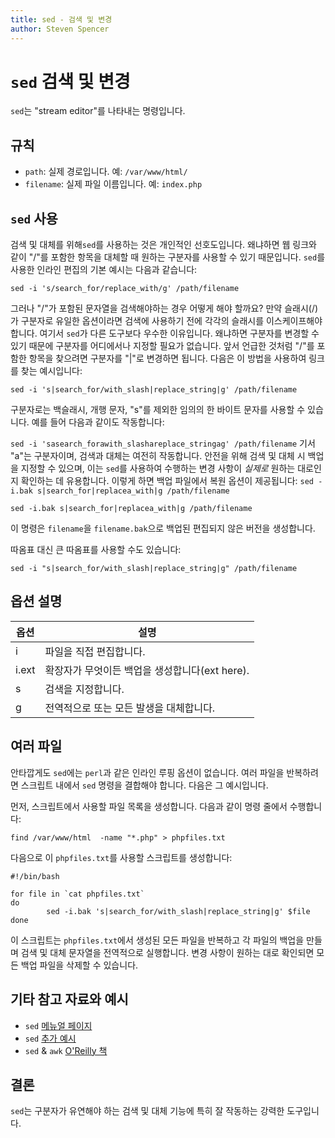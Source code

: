 ```yaml
---
title: sed - 검색 및 변경
author: Steven Spencer
---
```


# `sed` 검색 및 변경

`sed`는 "stream editor"를 나타내는 명령입니다.

## 규칙

* `path`: 실제 경로입니다. 예: `/var/www/html/`
* `filename`: 실제 파일 이름입니다. 예: `index.php`

## `sed` 사용

검색 및 대체를 위해`sed`를 사용하는 것은 개인적인 선호도입니다. 왜냐하면 웹 링크와 같이 "/"를 포함한 항목을 대체할 때 원하는 구분자를 사용할 수 있기 때문입니다. `sed`를 사용한 인라인 편집의 기본 예시는 다음과 같습니다:

`sed -i 's/search_for/replace_with/g' /path/filename`

그러나 "/"가 포함된 문자열을 검색해야하는 경우 어떻게 해야 할까요? 만약 슬래시(/)가 구분자로 유일한 옵션이라면 검색에 사용하기 전에 각각의 슬래시를 이스케이프해야 합니다. 여기서 `sed`가 다른 도구보다 우수한 이유입니다. 왜냐하면 구분자를 변경할 수 있기 때문에 구분자를 어디에서나 지정할 필요가 없습니다. 앞서 언급한 것처럼 "/"를 포함한 항목을 찾으려면 구분자를 "|"로 변경하면 됩니다. 다음은 이 방법을 사용하여 링크를 찾는 예시입니다:

`sed -i 's|search_for/with_slash|replace_string|g' /path/filename`

구분자로는 백슬래시, 개행 문자, "s"를 제외한 임의의 한 바이트 문자를 사용할 수 있습니다. 예를 들어 다음과 같이도 작동합니다:

`sed -i 'sasearch_forawith_slashareplace_stringag' /path/filename` 기서 "a"는 구분자이며, 검색과 대체는 여전히 작동합니다. 안전을 위해 검색 및 대체 시 백업을 지정할 수 있으며, 이는 `sed`를 사용하여 수행하는 변경 사항이 _실제로_ 원하는 대로인지 확인하는 데 유용합니다. 이렇게 하면 백업 파일에서 복원 옵션이 제공됩니다: `sed -i.bak s|search_for|replacea_with|g /path/filename`

`sed -i.bak s|search_for|replacea_with|g /path/filename`

이 명령은 `filename`을 `filename.bak`으로 백업된 편집되지 않은 버전을 생성합니다.

따옴표 대신 큰 따옴표를 사용할 수도 있습니다:

`sed -i "s|search_for/with_slash|replace_string|g" /path/filename`

## 옵션 설명

| 옵션    | 설명                             |
| ----- | ------------------------------ |
| i     | 파일을 직접 편집합니다.                  |
| i.ext | 확장자가 무엇이든 백업을 생성합니다(ext here). |
| s     | 검색을 지정합니다.                     |
| g     | 전역적으로 또는 모든 발생을 대체합니다.         |

## 여러 파일

안타깝게도 `sed`에는 `perl`과 같은 인라인 루핑 옵션이 없습니다. 여러 파일을 반복하려면 스크립트 내에서 `sed` 명령을 결합해야 합니다. 다음은 그 예시입니다.

먼저, 스크립트에서 사용할 파일 목록을 생성합니다. 다음과 같이 명령 줄에서 수행합니다:

`find /var/www/html  -name "*.php" > phpfiles.txt`

다음으로 이 `phpfiles.txt`를 사용할 스크립트를 생성합니다:

```
#!/bin/bash

for file in `cat phpfiles.txt`
do
        sed -i.bak 's|search_for/with_slash|replace_string|g' $file
done
```
이 스크립트는 `phpfiles.txt`에서 생성된 모든 파일을 반복하고 각 파일의 백업을 만들며 검색 및 대체 문자열을 전역적으로 실행합니다. 변경 사항이 원하는 대로 확인되면 모든 백업 파일을 삭제할 수 있습니다.

## 기타 참고 자료와 예시

* `sed` [메뉴얼 페이지](https://linux.die.net/man/1/sed)
* `sed` [추가 예시](https://www.linuxtechi.com/20-sed-command-examples-linux-users/)
* `sed` & `awk` [O'Reilly 책](https://www.oreilly.com/library/view/sed-awk/1565922255/)

## 결론

`sed`는  구분자가 유연해야 하는 검색 및 대체 기능에 특히 잘 작동하는 강력한 도구입니다.
